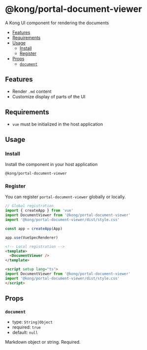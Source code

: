 # @kong/portal-document-viewer

A Kong UI component for rendering the documents

- [Features](#features)
- [Requirements](#requirements)
- [Usage](#usage)
  - [Install](#install)
  - [Register](#register)
- [Props](#props)
  - [`document`](#document)

## Features

- Render `.md` content
- Customize display of parts of the UI

## Requirements

- `vue` must be initialized in the host application

## Usage

### Install

Install the component in your host application

```sh
@kong/portal-document-viewer
```

### Register

You can register `portal-document-viewer` globally or locally.

```typescript
// Global registration
import { createApp } from 'vue'
import DocumentViewer from '@kong/portal-document-viewer'
import '@kong/portal-document-viewer/dist/style.css'

const app = createApp(App)

app.use(VueSpecRenderer)

```

```html
<!-- Local registration -->
<template>
  <DocumentViewer />
</template>

<script setup lang="ts">
import DocumentViewer from '@kong/portal-document-viewer'
import '@kong/portal-document-viewer/dist/style.css'
</script>
```

## Props

### `document`

- type: `String|Object`
- required: `true`
- default: `null`

Markdown object or string. Required.
